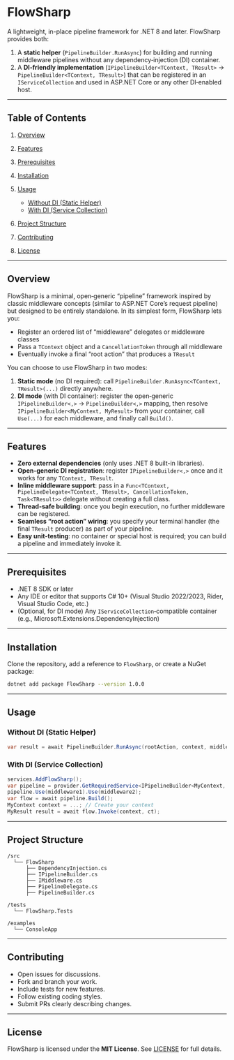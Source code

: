 ﻿# FlowSharp

A lightweight, in-place pipeline framework for .NET 8 and later. FlowSharp provides both:

1. A **static helper** (`PipelineBuilder.RunAsync`) for building and running middleware pipelines without any dependency‐injection (DI) container.
2. A **DI‐friendly implementation** (`IPipelineBuilder<TContext, TResult>` → `PipelineBuilder<TContext, TResult>`) that can be registered in an `IServiceCollection` and used in ASP.NET Core or any other DI‐enabled host.

---

## Table of Contents

1. [Overview](#overview)
2. [Features](#features)
3. [Prerequisites](#prerequisites)
4. [Installation](#installation)
5. [Usage](#usage)

   * [Without DI (Static Helper)](#without-di-static-helper)
   * [With DI (Service Collection)](#with-di-service-collection)
6. [Project Structure](#project-structure)
7. [Contributing](#contributing)
8. [License](#license)

---

## Overview

FlowSharp is a minimal, open‐generic “pipeline” framework inspired by classic middleware concepts (similar to ASP.NET Core’s request pipeline) but designed to be entirely standalone. In its simplest form, FlowSharp lets you:

- Register an ordered list of “middleware” delegates or middleware classes
- Pass a `TContext` object and a `CancellationToken` through all middleware
- Eventually invoke a final “root action” that produces a `TResult`

You can choose to use FlowSharp in two modes:

1. **Static mode** (no DI required): call `PipelineBuilder.RunAsync<TContext, TResult>(...)` directly anywhere.
2. **DI mode** (with DI container): register the open‐generic `IPipelineBuilder<,>` → `PipelineBuilder<,>` mapping, then resolve `IPipelineBuilder<MyContext, MyResult>` from your container, call `Use(...)` for each middleware, and finally call `Build()`.

---

## Features

- **Zero external dependencies** (only uses .NET 8 built-in libraries).  
- **Open-generic DI registration**: register `IPipelineBuilder<,>` once and it works for any `TContext, TResult`.  
- **Inline middleware support**: pass in a `Func<TContext, PipelineDelegate<TContext, TResult>, CancellationToken, Task<TResult>>` delegate without creating a full class.  
- **Thread-safe building**: once you begin execution, no further middleware can be registered.  
- **Seamless “root action” wiring**: you specify your terminal handler (the final `TResult` producer) as part of your pipeline.  
- **Easy unit‐testing**: no container or special host is required; you can build a pipeline and immediately invoke it.

---

## Prerequisites

- .NET 8 SDK or later  
- Any IDE or editor that supports C# 10+ (Visual Studio 2022/2023, Rider, Visual Studio Code, etc.)  
- (Optional, for DI mode) Any `IServiceCollection`‐compatible container (e.g., Microsoft.Extensions.DependencyInjection)

---

## Installation

Clone the repository, add a reference to `FlowSharp`, or create a NuGet package:

```bash
dotnet add package FlowSharp --version 1.0.0
```

---

## Usage

### Without DI (Static Helper)

```csharp
var result = await PipelineBuilder.RunAsync(rootAction, context, middlewares[], CancellationToken);
```

### With DI (Service Collection)

```csharp
services.AddFlowSharp();
var pipeline = provider.GetRequiredService<IPipelineBuilder<MyContext, MyResult>>();
pipeline.Use(middleware1).Use(middleware2);
var flow = await pipeline.Build();
MyContext context = ...; // Create your context
MyResult result = await flow.Invoke(context, ct);
```

---

## Project Structure

```
/src
  └── FlowSharp
      ├── DependencyInjection.cs
      ├── IPipelineBuilder.cs
      ├── IMiddleware.cs
      ├── PipelineDelegate.cs
      ├── PipelineBuilder.cs

/tests
  └── FlowSharp.Tests

/examples
  └── ConsoleApp
```

---

## Contributing

* Open issues for discussions.
* Fork and branch your work.
* Include tests for new features.
* Follow existing coding styles.
* Submit PRs clearly describing changes.

---

## License

FlowSharp is licensed under the **MIT License**. See [LICENSE](LICENSE) for full details.

